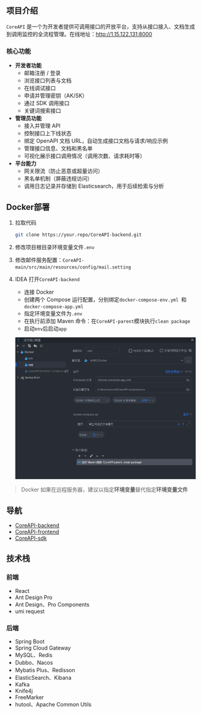 ## 项目介绍

`CoreAPI` 是一个为开发者提供可调用接口的开放平台，支持从接口接入、文档生成到调用监控的全流程管理。在线地址：http://1.15.122.131:8000

### 核心功能

- **开发者功能**
    - 邮箱注册 / 登录
    - 浏览接口列表与文档
    - 在线调试接口
    - 申请并管理密钥（AK/SK）
    - 通过 SDK 调用接口
    - 关键词搜索接口
- **管理员功能**
    - 接入并管理 API
    - 控制接口上下线状态
    - 绑定 OpenAPI 文档 URL，自动生成接口文档与请求/响应示例
    - 管理接口信息、文档和黑名单
    - 可视化展示接口调用情况（调用次数、请求耗时等）
- **平台能力**
    - 网关限流（防止恶意或超量访问）
    - 黑名单机制（屏蔽违规访问）
    - 调用日志记录并存储到 Elasticsearch，用于后续检索与分析

## Docker部署

1. 拉取代码

   ```bash
   git clone https://your.repo/CoreAPI-backend.git
   ```

2. 修改项目根目录环境变量文件`.env`

3. 修改邮件服务配置：`CoreAPI-main/src/main/resources/config/mail.setting`

4. IDEA 打开`CoreAPI-backend`

    - 连接 Docker
    - 创建两个 Compose 运行配置，分别绑定`docker-compose-env.yml `和`docker-compose-app.yml`
    - 指定环境变量文件为`.env`
    - 在执行前添加 Maven 命令：在`CoreAPI-parent`模块执行`clean package`
    - 启动`env`后启动`app`

   ![image-20250813171323072](./doc/compose.png)

> Docker 如果在远程服务器，建议以指定**环境变量**替代指定**环境变量文件**

## 导航

- [CoreAPI-backend](https://github.com/coreQAQ/CoreAPI-backend)
- [CoreAPI-frontend](https://github.com/coreQAQ/CoreAPI-frontend)
- [CoreAPI-sdk](https://github.com/coreQAQ/CoreAPI-sdk)

## 技术栈

### 前端

- React
- Ant Design Pro
- Ant Design、Pro Components
- umi request

### 后端

- Spring Boot
- Spring Cloud Gateway
- MySQL、Redis
- Dubbo、Nacos
- Mybatis Plus、Redisson
- ElasticSearch、Kibana
- Kafka
- Knife4j
- FreeMarker
- hutool、Apache Common Utils









